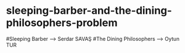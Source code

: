 # sleeping-barber-and-the-dining-philosophers-problem
#Sleeping Barber --> Serdar SAVAŞ
#The Dining Philosophers --> Oytun TUR 
